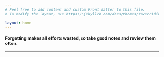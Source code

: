 ```yaml
---
# Feel free to add content and custom Front Matter to this file.
# To modify the layout, see https://jekyllrb.com/docs/themes/#overriding-theme-defaults

layout: home
---
```



#### **Forgetting makes all efforts wasted, so take good notes and review them often.**

---

